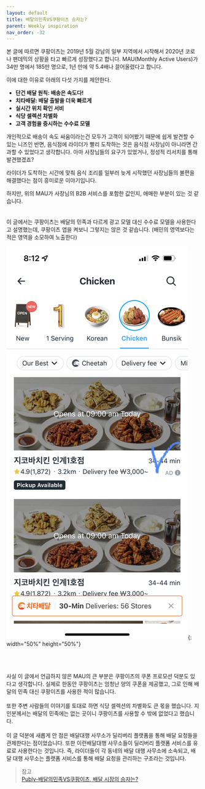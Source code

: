 ```yaml
---
layout: default
title: 배달의민족VS쿠팡이츠 승자는?
parent: Weekly inspiration
nav_order: -32
---
```


본 글에 따르면 쿠팡이츠는 2019년 5월 강남의 일부 지역에서 시작해서 2020년 코로나 팬데믹의 상황을 타고 빠르게 성장했다고 합니다. MAU(Monthly Active Users)가 34만 명에서 185만 명으로, 1년 만에 약 5.4배나 끌어올렸다고 합니다. 

이에 대한 이유로 아래의 다섯 가지를 제안한다.

-   **단건 배달 원칙: 배송은 속도다!**
-   **치타배달: 배달 출발을 더욱 빠르게**
-   **실시간 위치 확인 서비**
-   **식당 셀렉션 차별화**
-   **고객 경험을 중시하는 수수료 모델**

개인적으로 배송이 속도 싸움이라는건 모두가 고객이 되어봤기 때문에 쉽게 발견할 수 있는 니즈인 반면, 음식점에 라이더가 빨리 도착하는 것은 음식점 사장님이 아니라면 간과할 수 있었다고 생각합니다. 아마 사장님들의 요구가 있었거나, 정성적 리서치를 통해 발견했겠죠?

라이더가 도착하는 시간에 맞춰 음식 조리를 일부러 늦게 시작했던 사장님들의 불편을 해결했다는 점이 흥미로운 이야기입니다.

하지만, 위의 MAU가 사장님의 B2B 서비스를 포함한 값인지, 애매한 부분이 있는 것 같습니다.
<br><br><br>
이 글에서는 쿠팡이츠는 배달의 민족과 다르게 광고 모델 대신 수수료 모델을 사용한다고 설명했는데, 쿠팡이츠 앱을 켜보니 그렇지는 않은 것 같습니다. (배민의 영역보다는 적은 영역을 소모하여 노출한다)

![쿠팡이츠도 음식점 목록 상단에 광고를 노출한다.](../../assets/images/posts/20220803_CoupangEats.jpeg){: width="50%" height="50%"}

<br><br><br>
사실 이 글에서 언급하지 않은 MAU의 큰 부분은 쿠팡이츠의 쿠폰 프로모션 덕분도 있다고 생각합니다. 실제로 한동안 쿠팡이츠는 엄청난 양의 쿠폰을 제공했고, 그로 인해 배달의 민족 대신 쿠팡이츠를 사용한 적이 많습니다. <br><br>또한 주변 사람들의 이야기를 토대로 하면 식당 셀렉션의 차별화도 큰 몫을 했습니다. 지인분께서는 배달의 민족에는 없는 곳이니 쿠팡이츠를 사용할 수 밖에 없었다고 했습니다.
<br><br>
이 글 덕분에 새롭게 안 점은 배달대행 사무소가 딜리버리 플랫폼을 통해 배달 요청들을 관제한다는 점이었습니다. 또한 이런배달대행 사무소들이 딜리버리 플랫폼 서비스를 유료로 사용한다는 것입니다. 즉, 라이더들이 각 동네의 배달 대행 사무소에 소속되고, 배달 대행 사무소는 플랫폼 서비스를 통해 배달 요청을 관리하는 구조라는 것입니다.



>참고<br>
>[Publy-배달의민족VS쿠팡이츠, 배달 시장의 승자는?](https://publy.co/content/5444?fr=home&c_id=featured)